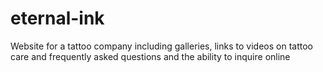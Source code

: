 # eternal-ink
Website for a tattoo company including galleries, links to videos on tattoo care and frequently asked questions and the ability to inquire online
